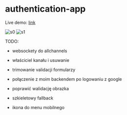 # authentication-app

Live demo: [link](https://623a4cfe1229a10009680e98--deft-griffin-b062df.netlify.app/)

![s0](https://user-images.githubusercontent.com/72691985/159587069-ad792f58-0d6e-413e-a9d6-69012b533f17.PNG)
![s1](https://user-images.githubusercontent.com/72691985/159587072-669b9566-1cdd-4218-a992-38c8bfd33728.PNG)

TODO:
 - websockety do allchannels
 - właściciel kanału i usuwanie

 - trimowanie validacji formularzy
 - połączenie z moim backendem po logowaniu z google
 - poprawić walidację obrazka
 - szkieletowy fallback
 - ikona do menu mobilnego